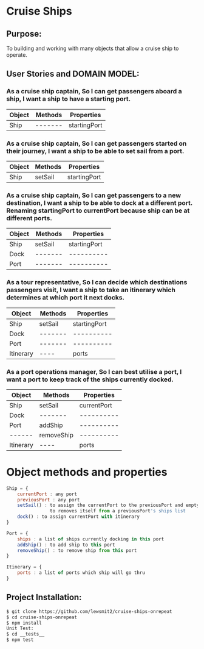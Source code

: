 # Cruise Ships
## Purpose:
To building and working with many objects that allow a cruise ship to operate.

## User Stories and DOMAIN MODEL:

### As a cruise ship captain, So I can get passengers aboard a ship, I want a ship to have a starting port. ###

| Object | Methods | Properties |
| ------ | ------- | ---------- |
| Ship	 | ------- | startingPort |


### As a cruise ship captain, So I can get passengers started on their journey, I want a ship to be able to set sail from a port. ###

| Object | Methods | Properties |
| ------ | ------- | ---------- |
| Ship	 | setSail | startingPort |

### As a cruise ship captain, So I can get passengers to a new destination, I want a ship to be able to dock at a different port. Renaming startingPort to currentPort because ship can be at different ports. ###

| Object | Methods | Properties |
| ------ | ------- | ---------- |
| Ship	 | setSail | startingPort |
| Dock	 | ------- | ---------- |
| Port	 | ------- | ---------- |


### As a tour representative, So I can decide which destinations passengers visit, I want a ship to take an itinerary which determines at which port it next docks. ###

| Object | Methods | Properties |
| ------ | ------- | ---------- |
| Ship	 | setSail | startingPort |
| Dock	 | ------- | ---------- |
| Port	 | ------- | ---------- |
| Itinerary | ---- | ports      |


### As a port operations manager, So I can best utilise a port, I want a port to keep track of the ships currently docked. ###

| Object | Methods | Properties |
| ------ | ------- | ---------- |
| Ship	 | setSail | currentPort |
| Dock	 | ------- | ---------- |
| Port	 | addShip | ---------- |
| ------ | removeShip | ---------- |
| Itinerary | ---- | ports      |

# Object methods and properties

```javaScript
Ship = {
    currentPort : any port
    previousPort : any port
    setSail() : to assign the currentPort to the previousPort and empty currentPort 
                to removes itself from a previousPort's ships list
    dock() : to assign currentPort with itinerary 
}

Port = {
    ships : a list of ships currently docking in this port
    addShip() : to add ship to this port
    removeShip() : to remove ship from this port
}

Itinerary = {
    ports : a list of ports which ship will go thru
}
```

## Project Installation:

```bash
$ git clone https://github.com/lewsmit2/cruise-ships-onrepeat
$ cd cruise-ships-onrepeat
$ npm install
Unit Test:
$ cd __tests__
$ npm test
```
